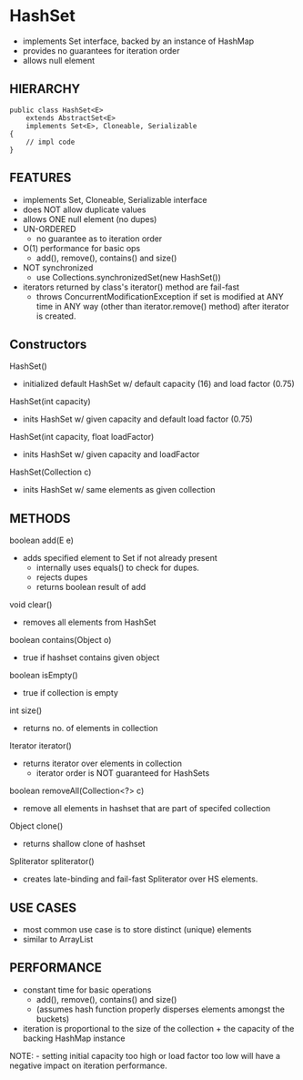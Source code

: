 # HashSet
- implements Set interface, backed by an instance of HashMap
- provides no guarantees for iteration order
- allows null element

## HIERARCHY


    public class HashSet<E> 
        extends AbstractSet<E>
        implements Set<E>, Cloneable, Serializable
    {
        // impl code
    }
    
## FEATURES
- implements Set, Cloneable, Serializable interface
- does NOT allow duplicate values
- allows ONE null element (no dupes)
- UN-ORDERED
    - no guarantee as to iteration order
- O(1) performance for basic ops
    - add(), remove(), contains() and size()
- NOT synchronized
    - use Collections.synchronizedSet(new HashSet())
- iterators returned by class's iterator() method are fail-fast
    - throws ConcurrentModificationException if set is modified at ANY time in 
    ANY way (other than iterator.remove() method) after iterator is created. 

## Constructors

HashSet()
- initialized default HashSet w/ default capacity (16) and load factor (0.75)

HashSet(int capacity)
- inits HashSet w/ given capacity and default load factor (0.75)

HashSet(int capacity, float loadFactor)
- inits HashSet w/ given capacity and loadFactor

HashSet(Collection c)
- inits HashSet w/ same elements as given collection

## METHODS
boolean add(E e)
- adds specified element to Set if not already present
    - internally uses equals() to check for dupes. 
    - rejects dupes
    - returns boolean result of add

void clear()
- removes all elements from HashSet

boolean contains(Object o)
- true if hashset contains given object

boolean isEmpty()
- true if collection is empty

int size()
- returns no. of elements in collection

Iterator<E> iterator()
- returns iterator over elements in collection
    - iterator order is NOT guaranteed for HashSets
    
boolean removeAll(Collection<?> c)
- remove all elements in hashset that are part of specifed collection

Object clone()
- returns shallow clone of hashset

Spliterator<E> spliterator()
- creates late-binding and fail-fast Spliterator over HS elements.

## USE CASES
- most common use case is to store distinct (unique) elements
- similar to ArrayList

## PERFORMANCE
- constant time for basic operations
    - add(), remove(), contains() and size()
    - (assumes hash function properly disperses elements amongst the buckets)
- iteration is proportional to the size of the collection + the capacity of the
backing HashMap instance

NOTE: 
    - setting initial capacity too high or load factor too low will have a negative impact on
    iteration performance.